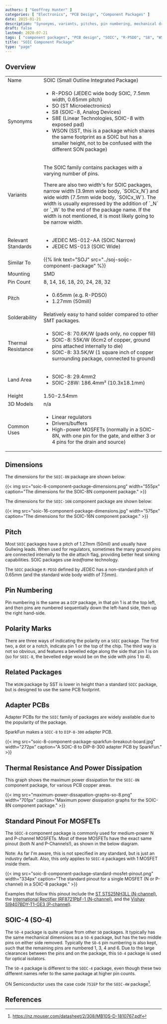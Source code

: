 ```yaml
---
authors: [ "Geoffrey Hunter" ]
categories: [ "Electronics", "PCB Design", "Component Packages" ]
date: 2015-01-21
description: "Synonyms, variants, pitches, pin numbering, mechanical drawings, recommend footprints and more info about the SOIC range of component packages."
draft: false
lastmod: 2020-07-21
tags: [ "component packages", "PCB design", "SOIC", "R-PSDO", "S8", "WSON", "S8E", "SO-4", "SOIC-4", "optical isolators" ]
title: "SOIC Component Package"
type: "page"
---
```


## Overview

<table>
  <tbody>
    <tr>
      <td>Name</td>
      <td>SOIC (Small Outline Integrated Package)</td>
    </tr>
    <tr>
      <td>Synonyms</td>
      <td>
        <ul>
          <li>R-PDSO (JEDEC wide body SOIC, 7.5mm width, 0.65mm pitch)</li>
          <li>SO (ST Microelectronics)</li>
          <li>S8 (SOIC-8, Analog Devices)</li>
          <li>S8E (Linear Technologies, SOIC-8 with exposed pad)</li>
          <li>WSON (SST, this is a package which shares the same footprint as a SOIC but has a smaller height, not to be confused with the different SON package)</li>
        </ul>
      </td>
    </tr>
    <tr>
      <td>Variants</td>
      <td>
        <p>The SOIC family contains packages with a varying number of pins.</p>
        <p>There are also two width's for SOIC packages, narrow width (3.9mm wide body, `SOICx_N`) and wide width (7.5mm wide body, `SOICx_W`). The width is usually expressed by the addition of `_N` or `_W` to the end of the package name. If the width is not mentioned, it is most likely going to be narrow width.</p>
      </td>
    </tr>
    <tr>
      <td>Relevant Standards</td>
      <td>
        <ul>
          <li>JEDEC MS-012-AA (SOIC Narrow)</li>
          <li>JEDEC MS-013 (SOIC Wide)</li>
        </ul>
      </td>
    </tr>
    <tr>
      <td>Similar To</td>
      <td>{{% link text="SOJ" src="../soj-soijc-component-package" %}}</td>
    </tr>
    <tr>
      <td>Mounting</td>
      <td>SMD</td>
    </tr>
    <tr>
      <td>Pin Count</td>
      <td>8, 14, 16, 18, 20, 24, 28, 32</td>
    </tr>
    <tr>
      <td>Pitch</td>
      <td>
        <ul>
          <li>0.65mm (e.g. R-PDSO)</li>
          <li>1.27mm (50mill)</li>
        </ul>
      </td>
    </tr>
    <tr>
      <td>Solderability</td>
      <td>Relatively easy to hand solder compared to other SMT packages.</td>
    </tr>
    <tr>
      <td>Thermal Resistance</td>
      <td>
        <ul>
          <li>SOIC-8: 70.6K/W (pads only, no copper fill)</li>
          <li>SOIC-8: 55K/W (6cm2 of copper, ground pins attached internally to die)</li>
          <li>SOIC-8: 33.5K/W (1 square inch of copper surrounding package, connected to ground)</li>
        </ul>
      </td>
    </tr>
    <tr>
      <td>Land Area</td>
      <td>
        <ul>
          <li>SOIC-8: 29.4mm2</li>
          <li>SOIC-28W: 186.4mm² (10.3x18.1mm)</li>
        </ul>
      </td>
    </tr>
    <tr>
      <td>Height</td>
      <td>1.50-2.54mm</td>
    </tr>
    <tr>
      <td>3D Models</td>
      <td>n/a</td>
    </tr>
    <tr>
      <td>Common Uses</td>
      <td>
        <ul>
          <li>Linear regulators</li>
          <li>Drivers/buffers</li>
          <li>High-power MOSFETs (normally in a SOIC-8N, with one pin for the gate, and either 3 or 4 pins for the drain and source)</li>
        </ul>
      </td>
    </tr>
  </tbody>
</table>

## Dimensions

The dimensions for the `SOIC-8N` package are shown below:

{{< img src="soic-8-component-package-dimensions.png" width="555px" caption="The dimensions for the SOIC-8N component package." >}}

The dimensions for the `SOIC-16N` component package are shown below:

{{< img src="soic-16-component-package-dimensions.jpg" width="575px" caption="The dimensions for the SOIC-16N component package." >}}

## Pitch

Most `SOIC` packages have a pitch of 1.27mm (50mil) and usually have Gullwing leads. When used for regulators, sometimes the many ground pins are connected internally to the die attach flag, providing better heat sinking capabilities. SOIC packages use _leadframe_ technology.

The `SOIC` package `R-PDSO` defined by JEDEC has a non-standard pitch of 0.65mm (and the standard wide body width of 7.5mm).

## Pin Numbering

Pin numbering is the same as a `DIP` package, in that pin 1 is at the top left, and then pins are numbered sequentially down the left-hand side, then up the right hand-side.

## Polarity Marks

There are three ways of indicating the polarity on a `SOIC` package. The first two, a dot or a notch, indicate pin 1 or the top of the chip. The third way is not so obvious, and features a bevelled edge along the side that pin 1 is on (so for `SOIC-8`, the bevelled edge would be on the side with pins 1 to 4).

## Related Packages

The `WSON` package by SST is lower in height than a standard `SOIC` package, but is designed to use the same PCB footprint.

## Adapter PCBs

Adapter PCBs for the `SOIC` family of packages are widely available due to the popularity of the package.

SparkFun makes a `SOIC-8` to `DIP-8-300` adapter PCB.

{{< img src="soic-8-component-package-sparkfun-breakout-board.jpg" width="272px" caption="A SOIC-8 to DIP-8-300 adapter PCB by SparkFun." >}}

## Thermal Resistance And Power Dissipation

This graph shows the maximum power dissipation for the `SOIC-8N` component package, for various PCB copper areas.

{{< img src="maximum-power-dissapation-graphs-so-8.png" width="701px" caption="Maximum power dissipation graphs for the SOIC-8N component package." >}}

## Standard Pinout For MOSFETs

The `SOIC-8` component package is commonly used for medium-power N and P-channel MOSFETs. Most of these MOSFETs have the exact same pinout (both N and P-Channels!), as shown in the below diagram.

Note: As far I'm aware, this is not specified in any standard, but is just an industry default. Also, this only applies to `SOIC-8` packages with 1 MOSFET inside them.

{{< img src="soic-8-component-package-standard-mosfet-pinout.png" width="334px" caption="The standard pinout for a single MOSFET (N or P-channel) in a SOIC-8 package." >}}

Examples that follow this pinout include the [ST STS25NH3LL (N-channel)](https://www.sparkfun.com/datasheets/Robotics/sts25nh3ll.pdf), the [International Rectifier IRF8721PbF-1 (N-channel)](http://www.irf.com/product-info/datasheets/data/irf8721pbf-1.pdf), and the [Vishay SI9407BDY-T1-GE3 (P-channel)](http://www.vishay.com/docs/69902/si9407bd.pdf).

## SOIC-4 (SO-4)

The `SO-4` package is quite unique from other `SO` packages. It typically has the same mechanical dimensions as a `SO-6` package, but has the two middle pins on either side removed. Typically the `SO-6` pin numbering is also kept, such that the remaining pins are numbered 1, 3, 4 and 6. Due to the large clearances between the pins and on the package, this `SO-4` package is used for optical isolators.

The `SO-4` package is different to the `SOIC-4` package, even though these two different names refer to the same package at higher pin counts.

ON Semiconductor uses the case code `751EP` for the `SOIC-4W` package[^on-semiconductor-bridge-rectifier].

## References

[^on-semiconductor-bridge-rectifier]: <https://nz.mouser.com/datasheet/2/308/MB10S-D-1810767.pdf>